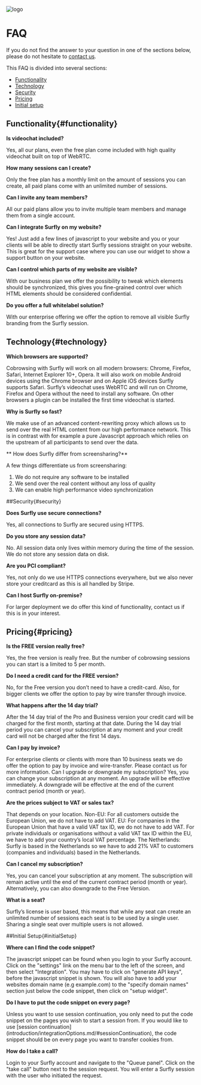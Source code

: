 ![logo](images/logosmall.png)
<a name="faq"></a>
# FAQ

If you do not find the answer to your question in one of the sections below, please do not hesitate to <a href="mailto:support@surfly.com">contact us</a>.

This FAQ is divided into several sections:
  - [Functionality](<#functionality>)
  - [Technology](<#technology>)
  - [Security](<#security>)
  - [Pricing](<#pricing>)
  - [Initial setup](<#initialSetup>)


## Functionality{#functionality}

**Is videochat included?**

Yes, all our plans, even the free plan come included with high quality videochat built on top of WebRTC.


**How many sessions can I create?**
<p>Only the free plan has a monthly limit on the amount of sessions you can create, all paid plans come with an unlimited number of sessions.</p>


**Can I invite any team members?**
<p>All our paid plans allow you to invite multiple team members and manage them from a single account.</p>


**Can I integrate Surfly on my website?**
<p>Yes! Just add a few lines of javascript to your website and you or your clients will be able to directly start Surfly sessions straight on your website. This is great for the support case where you can use our widget to show a support button on your website.</p>


**Can I control which parts of my website are visible?**
<p>With our business plan we offer the possibility to tweak which elements should be synchronized, this gives you fine-grained control over which HTML elements should be considered confidential.</p>


**Do you offer a full whitelabel solution?**
<p>With our enterprise offering we offer the option to remove all visible Surfly branding from the Surfly session.</p>


## Technology{#technology}

**Which browsers are supported?**
<p>Cobrowsing with Surfly will work on all modern browsers: Chrome, Firefox, Safari, Internet Explorer 10+, Opera. It will also work on mobile Android devices using the Chrome browser and on Apple iOS devices Surfly supports Safari. Surfly’s videochat uses WebRTC and will run on Chrome, Firefox and Opera without the need to install any software. On other browsers a plugin can be installed the first time videochat is started.</p>


**Why is Surfly so fast?**
<p>We make use of an advanced content-rewriting proxy which allows us to send over the real HTML content from our high performance network. This is in contrast with for example a pure Javascript approach which relies on the upstream of all participants to send over the data.</p>

**
How does Surfly differ from screensharing?**

A few things differentiate us from screensharing:
  1. We do not require any software to be installed
  2. We send over the real content without any loss of quality
  3. We can enable high performance video synchronization


##Security{#security}

**Does Surfly use secure connections?**
<p>Yes, all connections to Surfly are secured using HTTPS.</p>


**Do you store any session data?**
<p>No. All session data only lives within memory during the time of the session. We do not store any session data on disk.</p>


**Are you PCI compliant?**
<p>Yes, not only do we use HTTPS connections everywhere, but we also never store your creditcard as this is all handled by Stripe.</p>


**Can I host Surfly on-premise?**
<p>For larger deployment we do offer this kind of functionality, contact us if this is in your interest.</p>


## Pricing{#pricing}

**Is the FREE version really free?**
<p>Yes, the free version is really free. But the number of cobrowsing sessions you can start is a limited to 5 per month.</p>


**Do I need a credit card for the FREE version?**
<p>No, for the Free version you don’t need to have a credit-card. Also, for bigger clients we offer the option to pay by wire transfer through invoice.</p>


**What happens after the 14 day trial?**
<p>After the 14 day trial of the Pro and Business version your credit card will be charged for the first month, starting at that date. During the 14 day trial period you can cancel your subscription at any moment and your credit card will not be charged after the first 14 days.</p>


**Can I pay by invoice?**
<p>For enterprise clients or clients with more than 10 business seats we do offer the option to pay by invoice and wire-transfer. Please contact us for more information. Can I upgrade or downgrade my subscription? Yes, you can change your subscription at any moment. An upgrade will be effective immediately. A downgrade will be effective at the end of the current contract period (month or year).</p>


**Are the prices subject to VAT or sales tax?**
<p>That depends on your location. Non-EU: For all customers outside the European Union, we do not have to add VAT. EU: For companies in the European Union that have a valid VAT tax ID, we do not have to add VAT. For private individuals or organisations without a valid VAT tax ID within the EU, we have to add your country’s local VAT percentage. The Netherlands: Surfly is based in the Netherlands so we have to add 21% VAT to customers (companies and individuals) based in the Netherlands.</p>


**Can I cancel my subscription?**
<p>Yes, you can cancel your subscription at any moment. The subscription will remain active until the end of the current contract period (month or year). Alternatively, you can also downgrade to the Free Version.</p>


**What is a seat?**
<p>Surfly’s license is user based, this means that while any seat can create an unlimited number of sessions each seat is to be used by a single user. Sharing a single seat over multiple users is not allowed.</p>


##Initial Setup{#initialSetup}

**Where can I find the code snippet?**
<p>The javascript snippet can be found when you login to your Surfly account. Click on the "settings" link on the menu bar to the left of the screen, and then select "Integration". You may have to click on "generate API keys", before the javascript snippet is shown. You will also have to add your websites domain name (e.g example.com) to the "specify domain names" section just below the code snippet, then click on "setup widget".</p>


**Do I have to put the code snippet on every page?**
<p>Unless you want to use session continuation, you only need to put the code snippet on the pages you wish to start a session from. If you would like to use [session continuation](introduction/integrationOptions.md/#sessionContinuation), the code snippet should be on every page you want to transfer cookies from.</p>


**How do I take a call?**
<p>Login to your Surfly account and navigate to the "Queue panel". Click on the "take call" button next to the session request. You will enter a Surfly session with the user who initiated the request.</p>

















